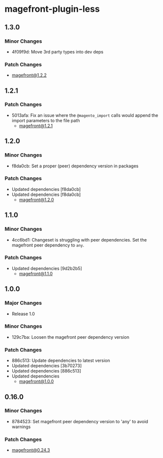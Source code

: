 # magefront-plugin-less

## 1.3.0

### Minor Changes

- 4f09f9d: Move 3rd party types into dev deps

### Patch Changes

- magefront@1.2.2

## 1.2.1

### Patch Changes

- 5013afa: Fix an issue where the `@magento_import` calls would append the import parameters to the file path
  - magefront@1.2.1

## 1.2.0

### Minor Changes

- f8da0cb: Set a proper (peer) dependency version in packages

### Patch Changes

- Updated dependencies [f8da0cb]
- Updated dependencies [f8da0cb]
  - magefront@1.2.0

## 1.1.0

### Minor Changes

- 4cc6bd1: Changeset is struggling with peer dependencies.
  Set the magefront peer dependency to `any`.

### Patch Changes

- Updated dependencies [9d2b2b5]
  - magefront@1.1.0

## 1.0.0

### Major Changes

- Release 1.0

### Minor Changes

- 129c7ba: Loosen the magefront peer dependency version

### Patch Changes

- 886c513: Update dependencies to latest version
- Updated dependencies [3b70273]
- Updated dependencies [886c513]
- Updated dependencies
  - magefront@1.0.0

## 0.16.0

### Minor Changes

- 8784523: Set magefront peer dependency version to 'any' to avoid warnings

### Patch Changes

- magefront@0.24.3
